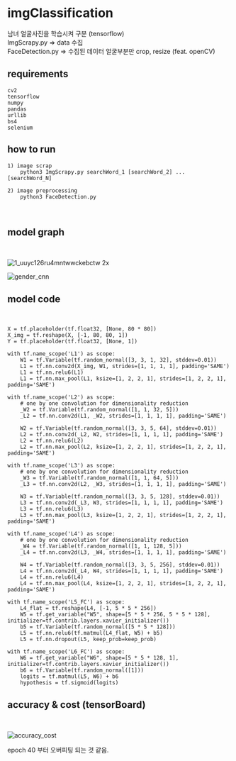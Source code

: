 
# imgClassification
남녀 얼굴사진을 학습시켜 구분 (tensorflow)
<br>
ImgScrapy.py => data 수집  
FaceDetection.py => 수집된 데이터 얼굴부분만 crop, resize (feat. openCV)  

## requirements
    cv2
    tensorflow
    numpy
    pandas
    urllib
    bs4
    selenium
    
## how to run
    1) image scrap
        python3 ImgScrapy.py searchWord_1 [searchWord_2] ... [searchWord_N]
        
    2) image preprocessing
        python3 FaceDetection.py
<br>

## model graph
<br>

![1_uuyc126ru4mntwwckebctw 2x](https://user-images.githubusercontent.com/35649392/43726611-9839f3ae-99da-11e8-8d91-49774e1878ea.png)

![gender_cnn](https://user-images.githubusercontent.com/35649392/43726804-15f8bb86-99db-11e8-990e-5fccadd3cdce.png)


## model code
<br>

    X = tf.placeholder(tf.float32, [None, 80 * 80])
    X_img = tf.reshape(X, [-1, 80, 80, 1])
    Y = tf.placeholder(tf.float32, [None, 1])

    with tf.name_scope('L1') as scope:
        W1 = tf.Variable(tf.random_normal([3, 3, 1, 32], stddev=0.01))
        L1 = tf.nn.conv2d(X_img, W1, strides=[1, 1, 1, 1], padding='SAME')
        L1 = tf.nn.relu6(L1)
        L1 = tf.nn.max_pool(L1, ksize=[1, 2, 2, 1], strides=[1, 2, 2, 1], padding='SAME')

    with tf.name_scope('L2') as scope:
        # one by one convolution for dimensionality reduction
        _W2 = tf.Variable(tf.random_normal([1, 1, 32, 5]))
        _L2 = tf.nn.conv2d(L1, _W2, strides=[1, 1, 1, 1], padding='SAME')

        W2 = tf.Variable(tf.random_normal([3, 3, 5, 64], stddev=0.01))
        L2 = tf.nn.conv2d(_L2, W2, strides=[1, 1, 1, 1], padding='SAME')
        L2 = tf.nn.relu6(L2)
        L2 = tf.nn.max_pool(L2, ksize=[1, 2, 2, 1], strides=[1, 2, 2, 1], padding='SAME')

    with tf.name_scope('L3') as scope:
        # one by one convolution for dimensionality reduction
        _W3 = tf.Variable(tf.random_normal([1, 1, 64, 5]))
        _L3 = tf.nn.conv2d(L2, _W3, strides=[1, 1, 1, 1], padding='SAME')

        W3 = tf.Variable(tf.random_normal([3, 3, 5, 128], stddev=0.01))
        L3 = tf.nn.conv2d(_L3, W3, strides=[1, 1, 1, 1], padding='SAME')
        L3 = tf.nn.relu6(L3)
        L3 = tf.nn.max_pool(L3, ksize=[1, 2, 2, 1], strides=[1, 2, 2, 1], padding='SAME')

    with tf.name_scope('L4') as scope:
        # one by one convolution for dimensionality reduction
        _W4 = tf.Variable(tf.random_normal([1, 1, 128, 5]))
        _L4 = tf.nn.conv2d(L3, _W4, strides=[1, 1, 1, 1], padding='SAME')

        W4 = tf.Variable(tf.random_normal([3, 3, 5, 256], stddev=0.01))
        L4 = tf.nn.conv2d(_L4, W4, strides=[1, 1, 1, 1], padding='SAME')
        L4 = tf.nn.relu6(L4)
        L4 = tf.nn.max_pool(L4, ksize=[1, 2, 2, 1], strides=[1, 2, 2, 1], padding='SAME')

    with tf.name_scope('L5_FC') as scope:
        L4_flat = tf.reshape(L4, [-1, 5 * 5 * 256])
        W5 = tf.get_variable("W5", shape=[5 * 5 * 256, 5 * 5 * 128], initializer=tf.contrib.layers.xavier_initializer())
        b5 = tf.Variable(tf.random_normal([5 * 5 * 128]))
        L5 = tf.nn.relu6(tf.matmul(L4_flat, W5) + b5)
        L5 = tf.nn.dropout(L5, keep_prob=keep_prob)

    with tf.name_scope('L6_FC') as scope:
        W6 = tf.get_variable("W6", shape=[5 * 5 * 128, 1], initializer=tf.contrib.layers.xavier_initializer())
        b6 = tf.Variable(tf.random_normal([1]))
        logits = tf.matmul(L5, W6) + b6
        hypothesis = tf.sigmoid(logits)

## accuracy & cost (tensorBoard)
<br>

![accuracy_cost](https://user-images.githubusercontent.com/35649392/43726947-94badb5c-99db-11e8-8ba1-b43bd7ba3e91.png)

epoch 40 부터 오버피팅 되는 것 같음.
